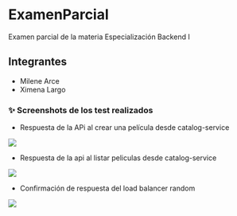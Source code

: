 # ExamenParcial
Examen parcial de la materia Especialización Backend I


## Integrantes
- Milene Arce
- Ximena Largo

### ✨ Screenshots de los test realizados

- Respuesta de la APi al crear una película desde catalog-service
<img src="https://github.com/XimenaLargo96/XimenaLargo96/blob/main/publicImages/Creacion-pelicula.PNG" />

- Respuesta de la api al listar peliculas desde catalog-service
<img src="https://github.com/XimenaLargo96/XimenaLargo96/blob/main/publicImages/listar-peliculas.PNG" />

- Confirmación de respuesta del load balancer random
<img src="https://github.com/XimenaLargo96/XimenaLargo96/blob/main/publicImages/loadbalancer.PNG" />
